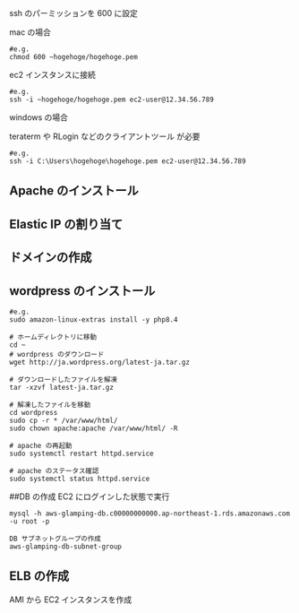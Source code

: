 ssh のパーミッションを 600 に設定

mac の場合

```
#e.g.
chmod 600 ~hogehoge/hogehoge.pem
```

ec2 インスタンスに接続

```
#e.g.
ssh -i ~hogehoge/hogehoge.pem ec2-user@12.34.56.789
```

windows の場合

teraterm や RLogin などのクライアントツール が必要

```
#e.g.
ssh -i C:\Users\hogehoge\hogehoge.pem ec2-user@12.34.56.789
```

## Apache のインストール

## Elastic IP の割り当て

## ドメインの作成

## wordpress のインストール

```
#e.g.
sudo amazon-linux-extras install -y php8.4
```

```
# ホームディレクトリに移動
cd ~
# wordpress のダウンロード
wget http://ja.wordpress.org/latest-ja.tar.gz

# ダウンロードしたファイルを解凍
tar -xzvf latest-ja.tar.gz

# 解凍したファイルを移動
cd wordpress
sudo cp -r * /var/www/html/
sudo chown apache:apache /var/www/html/ -R

# apache の再起動
sudo systemctl restart httpd.service

# apache のステータス確認
sudo systemctl status httpd.service
```

##DB の作成
EC2 にログインした状態で実行

```
mysql -h aws-glamping-db.c00000000000.ap-northeast-1.rds.amazonaws.com -u root -p
```

```
DB サブネットグループの作成
aws-glamping-db-subnet-group

```

## ELB の作成

AMI から EC2 インスタンスを作成
